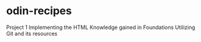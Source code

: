 # odin-recipes
Project 1
Implementing the HTML Knowledge gained in Foundations
Utilizing Git and its resources